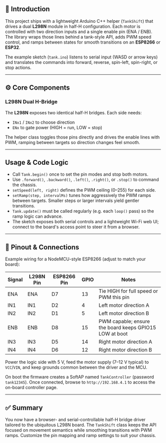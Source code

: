 ## 📌 Introduction

This project ships with a lightweight Arduino C++ helper (`TankShift`) that drives a dual **L298N** module in half-H configuration. Each motor is controlled with two direction inputs and a single enable pin (ENA / ENB). The library wraps those lines behind a tank-style API, adds PWM speed control, and ramps between states for smooth transitions on an **ESP8266** or **ESP32**.

The example sketch (`tank.ino`) listens to serial input (WASD or arrow keys) and translates the commands into forward, reverse, spin-left, spin-right, or stop actions.

---

## ⚙️ Core Components

### L298N Dual H-Bridge
The **L298N** exposes two identical half-H bridges. Each side needs:

- `INx1` / `INx2` to choose direction
- `ENx` to gate power (HIGH = run, LOW = stop)

The helper class toggles those pins directly and drives the enable lines with PWM, ramping between targets so direction changes feel smooth.

---

## Usage & Code Logic

- Call `Tank.begin()` once to set the pin modes and stop both motors.
- Use `.forward()`, `.backward()`, `.left()`, `.right()`, or `.stop()` to command the chassis.
- `setSpeed(left, right)` defines the PWM ceiling (0–255) for each side.
- `setRamp(step, intervalMs)` tunes how aggressively the PWM ramps between targets. Smaller steps or larger intervals yield gentler transitions.
- `Tank.update()` must be called regularly (e.g. each `loop()` pass) so the ramp logic can advance.
- The sketch exposes both serial controls and a lightweight Wi-Fi web UI; connect to the board's access point to steer it from a browser.

---

## 🔌 Pinout & Connections

Example wiring for a NodeMCU-style ESP8266 (adjust to match your board):

| Signal | L298N Pin | ESP8266 Pin | GPIO | Notes |
| ------ | --------- | ----------- | ---- | ----- |
| ENA    | ENA       | D7          | 13   | Tie HIGH for full speed or PWM this pin |
| IN1    | IN1       | D2          | 4    | Left motor direction A |
| IN2    | IN2       | D1          | 5    | Left motor direction B |
| ENB    | ENB       | D8          | 15   | PWM capable; ensure the board keeps GPIO15 LOW at boot |
| IN3    | IN3       | D5          | 14   | Right motor direction A |
| IN4    | IN4       | D6          | 12   | Right motor direction B |

Power the logic side with 5 V, feed the motor supply (7–12 V typical) to `VCC`/`VIN`, and keep grounds common between the driver and the MCU.

On boot the firmware creates a SoftAP named `TankController` (password `tank12345`). Once connected, browse to `http://192.168.4.1` to access the on-board controller page.

---

## ✅ Summary

You now have a browser- and serial-controllable half-H bridge driver tailored to the ubiquitous L298N board. The `TankShift` class keeps the API focused on movement semantics while smoothing transitions with PWM ramps. Customize the pin mapping and ramp settings to suit your chassis.

